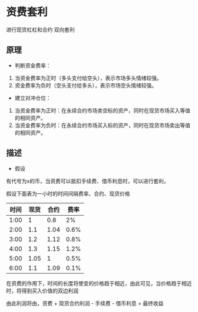 # 资费套利

进行现货杠杠和合约 双向套利

## 原理
- 判断资金费率：
1. 当资金费率为正时（多头支付给空头），表示市场多头情绪较强。
2. 资金费率为负时（空头支付给多头），表示市场空头情绪较强。

- 建立对冲仓位：
1. 当资金费率为正时：在永续合约市场卖空标的资产，同时在现货市场买入等值的相同资产。
2. 当资金费率为负时：在永续合约市场买入标的资产，同时在现货市场卖出等值的相同资产。

## 描述

- 假设

有代号为x的币，当资费可以抵扣手续费、借币利息时，可以进行套利，

假设下面表为一小时的时间间隔费率、合约、现货价格

| 时间   | 现货   | 合约   | 费率   |
|------|------|------|------|
| 1:00 | 1    | 0.8  | 2%   |
| 2:00 | 1.1  | 1.04 | 0.6% |
| 3:00 | 1.2  | 1.12 | 0.8% |
| 4:00 | 1.3  | 1.15 | 1.2% |
| 5:00 | 1.05 | 1    | 0.5% |
| 6:00 | 1.1  | 1.09 | 0.1% |

在资费的作用下，时间的长度将使变的价格趋于相近，由此可见，当价格趋于相近时，将得到买入价值的双边利润

由此利润将由，资费 + 现货合约利润 - 手续费 - 借币利息 = 最终收益

